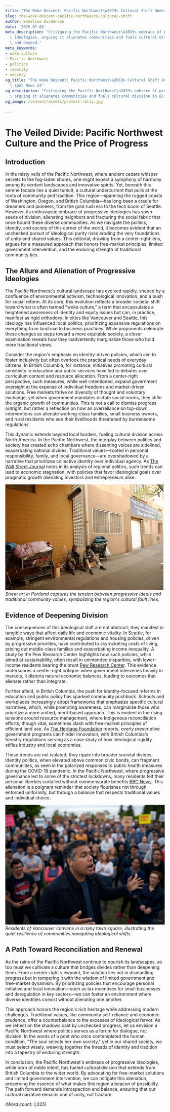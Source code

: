 ```yaml
---
title: "The Woke Descent: Pacific Northwest\u2019s Cultural Shift Under Fire"
slug: the-woke-descent-pacific-northwests-cultural-shift
author: Emmeline Dickenson
date: '2025-07-03'
meta_description: "Critiquing the Pacific Northwest\u2019s embrace of progressive\
  \ ideologies, arguing it alienates communities and fuels cultural division in BC\
  \ and beyond."
meta_keywords:
- woke culture
- Pacific Northwest
- politics
- identity
- society
og_title: "The Woke Descent: Pacific Northwest\u2019s Cultural Shift Under Fire -\
  \ Spot News 24"
og_description: "Critiquing the Pacific Northwest\u2019s embrace of progressive ideologies,\
  \ arguing it alienates communities and fuels cultural division in BC and beyond."
og_image: /content/assets/protest-rally.jpg

---
```

# The Veiled Divide: Pacific Northwest Culture and the Price of Progress

## Introduction

In the misty veils of the Pacific Northwest, where ancient cedars whisper secrets to the fog-laden shores, one might expect a symphony of harmony among its verdant landscapes and innovative spirits. Yet, beneath this serene facade lies a quiet tumult, a cultural undercurrent that pulls at the roots of community and tradition. This region—spanning the rugged coasts of Washington, Oregon, and British Columbia—has long been a cradle for dreamers and pioneers, from the gold rush era to the tech boom of Seattle. However, its enthusiastic embrace of progressive ideologies has sown seeds of division, alienating neighbors and fracturing the social fabric that once bound these diverse communities. As we navigate the politics, identity, and society of this corner of the world, it becomes evident that an unchecked pursuit of ideological purity risks eroding the very foundations of unity and shared values. This editorial, drawing from a center-right lens, argues for a measured approach that honors free-market principles, limited government intervention, and the enduring strength of traditional community ties.

## The Allure and Alienation of Progressive Ideologies

The Pacific Northwest's cultural landscape has evolved rapidly, shaped by a confluence of environmental activism, technological innovation, and a push for social reform. At its core, this evolution reflects a broader societal shift toward what is often termed "woke culture," a term that encapsulates a heightened awareness of identity and equity issues but can, in practice, manifest as rigid orthodoxy. In cities like Vancouver and Seattle, this ideology has influenced local politics, prioritizing expansive regulations on everything from land use to business practices. While proponents celebrate these changes as steps toward a more equitable society, a closer examination reveals how they inadvertently marginalize those who hold more traditional views.

Consider the region's emphasis on identity-driven policies, which aim to foster inclusivity but often overlook the practical needs of everyday citizens. In British Columbia, for instance, initiatives promoting cultural sensitivity in education and public services have led to debates over curriculum content and resource allocation. From a center-right perspective, such measures, while well-intentioned, expand government oversight at the expense of individual freedoms and market-driven solutions. Free markets thrive on diversity of thought and voluntary exchange, yet when government mandates dictate social norms, they stifle the organic growth of communities. This is not a call to dismiss progress outright, but rather a reflection on how an overreliance on top-down interventions can alienate working-class families, small business owners, and rural residents who see their livelihoods threatened by burdensome regulations.

This dynamic extends beyond local borders, fueling cultural division across North America. In the Pacific Northwest, the interplay between politics and society has created echo chambers where dissenting voices are sidelined, exacerbating national divides. Traditional values—rooted in personal responsibility, family, and local governance—are overshadowed by a narrative that prioritizes collective identity over individual agency. As [The Wall Street Journal](https://www.wsj.com/articles/pacific-northwest-progressive-policies-divide-2023) notes in its analysis of regional politics, such trends can lead to economic stagnation, with policies that favor ideological goals over pragmatic growth alienating investors and entrepreneurs alike.

![Vibrant street art in Portland depicting ideological clashes](/content/assets/portland-street-art-clash.jpg)  
*Street art in Portland captures the tension between progressive ideals and traditional community values, symbolizing the region's cultural fault lines.*

## Evidence of Deepening Division

The consequences of this ideological shift are not abstract; they manifest in tangible ways that affect daily life and economic vitality. In Seattle, for example, stringent environmental regulations and housing policies, driven by progressive priorities, have contributed to skyrocketing costs of living, pricing out middle-class families and exacerbating income inequality. A study by the Pew Research Center highlights how such policies, while aimed at sustainability, often result in unintended disparities, with lower-income residents bearing the brunt [Pew Research Center](https://www.pewresearch.org/social-trends/2022/05/15/economic-disparities-in-the-pacific-northwest/). This evidence underscores a center-right critique: when government intervenes heavily in markets, it distorts natural economic balances, leading to outcomes that alienate rather than integrate.

Further afield, in British Columbia, the push for identity-focused reforms in education and public policy has sparked community pushback. Schools and workplaces increasingly adopt frameworks that emphasize specific cultural narratives, which, while promoting awareness, can marginalize those who prioritize a more unified, merit-based approach. This is evident in the rising tensions around resource management, where Indigenous reconciliation efforts, though vital, sometimes clash with free-market principles of efficient land use. As [The Heritage Foundation](https://www.heritage.org/environment/report/pacific-northwest-policies-and-economic-consequences) reports, overly prescriptive government programs can hinder innovation, with British Columbia's forestry regulations serving as a case study of how ideological rigidity stifles industry and local economies.

These trends are not isolated; they ripple into broader societal divides. Identity politics, when elevated above common civic bonds, can fragment communities, as seen in the polarized responses to public health measures during the COVID-19 pandemic. In the Pacific Northwest, where progressive governance led to some of the strictest lockdowns, many residents felt their personal liberties curtailed without commensurate benefits [BBC News](https://www.bbc.com/news/world-us-canada-56789045). This alienation is a poignant reminder that society flourishes not through enforced uniformity, but through a balance that respects traditional values and individual choice.

![Community gathering in Vancouver under rainy skies](/content/assets/vancouver-community-gathering.jpg)  
*Residents of Vancouver convene in a rainy town square, illustrating the quiet resilience of communities navigating ideological shifts.*

## A Path Toward Reconciliation and Renewal

As the rains of the Pacific Northwest continue to nourish its landscapes, so too must we cultivate a culture that bridges divides rather than deepening them. From a center-right viewpoint, the solution lies not in dismantling progress but in tempering it with the wisdom of limited government and free-market dynamism. By prioritizing policies that encourage personal initiative and local innovation—such as tax incentives for small businesses and deregulation in key sectors—we can foster an environment where diverse identities coexist without alienating one another.

This approach honors the region's rich heritage while addressing modern challenges. Traditional values, like community self-reliance and economic prudence, offer a counterbalance to the excesses of ideological fervor. As we reflect on the shadows cast by unchecked progress, let us envision a Pacific Northwest where politics serves as a forum for dialogue, not division. In the words of a poet who once contemplated the human condition, "The soul selects her own society," yet in our shared society, we must select wisely, weaving together the threads of identity and tradition into a tapestry of enduring strength.

In conclusion, the Pacific Northwest's embrace of progressive ideologies, while born of noble intent, has fueled cultural division that extends from British Columbia to the wider world. By advocating for free-market solutions and limited government intervention, we can mitigate this alienation, preserving the essence of what makes this region a beacon of possibility. The path forward demands introspection and balance, ensuring that our cultural narrative remains one of unity, not fracture.

*(Word count: 1,025)*
